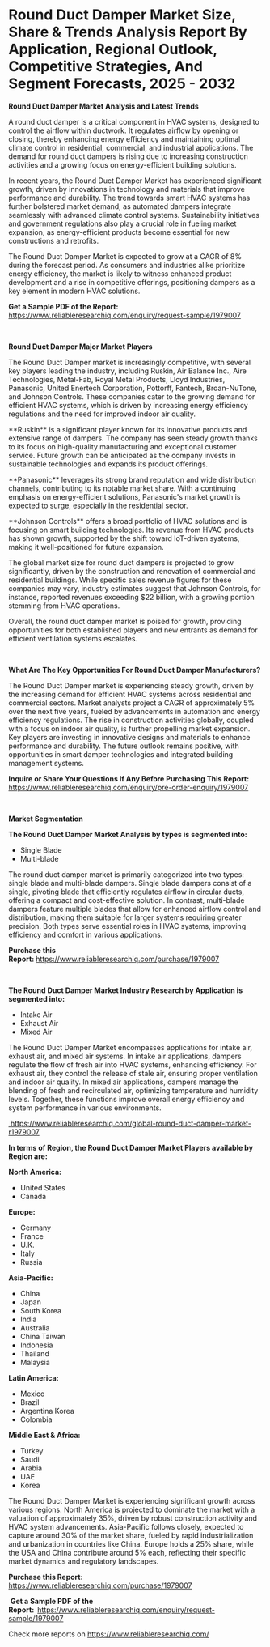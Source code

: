 <p><h1>Round Duct Damper Market Size, Share & Trends Analysis Report By Application, Regional Outlook, Competitive Strategies, And Segment Forecasts, 2025 - 2032</h1></p><p><strong>Round Duct Damper Market Analysis and Latest Trends</strong></p>
<p><p>A round duct damper is a critical component in HVAC systems, designed to control the airflow within ductwork. It regulates airflow by opening or closing, thereby enhancing energy efficiency and maintaining optimal climate control in residential, commercial, and industrial applications. The demand for round duct dampers is rising due to increasing construction activities and a growing focus on energy-efficient building solutions.</p><p>In recent years, the Round Duct Damper Market has experienced significant growth, driven by innovations in technology and materials that improve performance and durability. The trend towards smart HVAC systems has further bolstered market demand, as automated dampers integrate seamlessly with advanced climate control systems. Sustainability initiatives and government regulations also play a crucial role in fueling market expansion, as energy-efficient products become essential for new constructions and retrofits.</p><p>The Round Duct Damper Market is expected to grow at a CAGR of 8% during the forecast period. As consumers and industries alike prioritize energy efficiency, the market is likely to witness enhanced product development and a rise in competitive offerings, positioning dampers as a key element in modern HVAC solutions.</p></p>
<p><strong>Get a Sample PDF of the Report:&nbsp;</strong> <a href="https://www.reliableresearchiq.com/enquiry/request-sample/1979007?utm_campaign=2271&utm_medium=2&utm_source=Github&utm_content=ia&utm_term=28032025&utm_id=round-duct-damper">https://www.reliableresearchiq.com/enquiry/request-sample/1979007</a></p>
<p>&nbsp;</p>
<p><strong>Round Duct Damper Major Market Players</strong></p>
<p><p>The Round Duct Damper market is increasingly competitive, with several key players leading the industry, including Ruskin, Air Balance Inc., Aire Technologies, Metal-Fab, Royal Metal Products, Lloyd Industries, Panasonic, United Enertech Corporation, Pottorff, Fantech, Broan-NuTone, and Johnson Controls. These companies cater to the growing demand for efficient HVAC systems, which is driven by increasing energy efficiency regulations and the need for improved indoor air quality.</p><p>**Ruskin** is a significant player known for its innovative products and extensive range of dampers. The company has seen steady growth thanks to its focus on high-quality manufacturing and exceptional customer service. Future growth can be anticipated as the company invests in sustainable technologies and expands its product offerings.</p><p>**Panasonic** leverages its strong brand reputation and wide distribution channels, contributing to its notable market share. With a continuing emphasis on energy-efficient solutions, Panasonic's market growth is expected to surge, especially in the residential sector.</p><p>**Johnson Controls** offers a broad portfolio of HVAC solutions and is focusing on smart building technologies. Its revenue from HVAC products has shown growth, supported by the shift toward IoT-driven systems, making it well-positioned for future expansion.</p><p>The global market size for round duct dampers is projected to grow significantly, driven by the construction and renovation of commercial and residential buildings. While specific sales revenue figures for these companies may vary, industry estimates suggest that Johnson Controls, for instance, reported revenues exceeding $22 billion, with a growing portion stemming from HVAC operations.</p><p>Overall, the round duct damper market is poised for growth, providing opportunities for both established players and new entrants as demand for efficient ventilation systems escalates.</p></p>
<p>&nbsp;</p>
<p><strong>What Are The Key Opportunities For Round Duct Damper Manufacturers?</strong></p>
<p><p>The Round Duct Damper market is experiencing steady growth, driven by the increasing demand for efficient HVAC systems across residential and commercial sectors. Market analysts project a CAGR of approximately 5% over the next five years, fueled by advancements in automation and energy efficiency regulations. The rise in construction activities globally, coupled with a focus on indoor air quality, is further propelling market expansion. Key players are investing in innovative designs and materials to enhance performance and durability. The future outlook remains positive, with opportunities in smart damper technologies and integrated building management systems.</p></p>
<p><strong>Inquire or Share Your Questions If Any Before Purchasing This Report:</strong> <a href="https://www.reliableresearchiq.com/enquiry/pre-order-enquiry/1979007?utm_campaign=2271&utm_medium=2&utm_source=Github&utm_content=ia&utm_term=28032025&utm_id=round-duct-damper">https://www.reliableresearchiq.com/enquiry/pre-order-enquiry/1979007</a></p>
<p>&nbsp;</p>
<p><strong>Market Segmentation</strong></p>
<p><strong>The Round Duct Damper Market Analysis by types is segmented into:</strong></p>
<p><ul><li>Single Blade</li><li>Multi-blade</li></ul></p>
<p><p>The round duct damper market is primarily categorized into two types: single blade and multi-blade dampers. Single blade dampers consist of a single, pivoting blade that efficiently regulates airflow in circular ducts, offering a compact and cost-effective solution. In contrast, multi-blade dampers feature multiple blades that allow for enhanced airflow control and distribution, making them suitable for larger systems requiring greater precision. Both types serve essential roles in HVAC systems, improving efficiency and comfort in various applications.</p></p>
<p><strong>Purchase this Report:&nbsp;</strong><a href="https://www.reliableresearchiq.com/purchase/1979007?utm_campaign=2271&utm_medium=2&utm_source=Github&utm_content=ia&utm_term=28032025&utm_id=round-duct-damper">https://www.reliableresearchiq.com/purchase/1979007</a></p>
<p>&nbsp;</p>
<p><strong>The Round Duct Damper Market Industry Research by Application is segmented into:</strong></p>
<p><ul><li>Intake Air</li><li>Exhaust Air</li><li>Mixed Air</li></ul></p>
<p><p>The Round Duct Damper Market encompasses applications for intake air, exhaust air, and mixed air systems. In intake air applications, dampers regulate the flow of fresh air into HVAC systems, enhancing efficiency. For exhaust air, they control the release of stale air, ensuring proper ventilation and indoor air quality. In mixed air applications, dampers manage the blending of fresh and recirculated air, optimizing temperature and humidity levels. Together, these functions improve overall energy efficiency and system performance in various environments.</p></p>
<p><a href="https://www.reliableresearchiq.com/global-round-duct-damper-market-r1979007?utm_campaign=2271&utm_medium=2&utm_source=Github&utm_content=ia&utm_term=28032025&utm_id=round-duct-damper">&nbsp;https://www.reliableresearchiq.com/global-round-duct-damper-market-r1979007</a></p>
<p><strong>In terms of Region, the Round Duct Damper Market Players available by Region are:</strong></p>
<p>
    <p> <strong> North America: </strong>
        <ul>
            <li>United States</li>
            <li>Canada</li>
        </ul>
        </p> 
    <p> <strong> Europe: </strong>
        <ul>
            <li>Germany</li>
            <li>France</li>
            <li>U.K.</li>
            <li>Italy</li>
            <li>Russia</li>
        </ul>
        </p> 
    <p> <strong> Asia-Pacific: </strong>
        <ul>
            <li>China</li>
            <li>Japan</li>
            <li>South Korea</li>
            <li>India</li>
            <li>Australia</li>
            <li>China Taiwan</li>
            <li>Indonesia</li>
            <li>Thailand</li>
            <li>Malaysia</li>
        </ul>
        </p> 
    <p> <strong> Latin America: </strong>
        <ul>
            <li>Mexico</li>
            <li>Brazil</li>
            <li>Argentina Korea</li>
            <li>Colombia</li>
        </ul>
        </p> 
    <p> <strong> Middle East & Africa: </strong>
        <ul>
            <li>Turkey</li>
            <li>Saudi</li>
            <li>Arabia</li>
            <li>UAE</li>
            <li>Korea</li>
        </ul>
    </p>
    </p>
<p><p>The Round Duct Damper Market is experiencing significant growth across various regions. North America is projected to dominate the market with a valuation of approximately 35%, driven by robust construction activity and HVAC system advancements. Asia-Pacific follows closely, expected to capture around 30% of the market share, fueled by rapid industrialization and urbanization in countries like China. Europe holds a 25% share, while the USA and China contribute around 5% each, reflecting their specific market dynamics and regulatory landscapes.</p></p>
<p><strong>Purchase this Report: </strong><a href="https://www.reliableresearchiq.com/purchase/1979007?utm_campaign=2271&utm_medium=2&utm_source=Github&utm_content=ia&utm_term=28032025&utm_id=round-duct-damper">https://www.reliableresearchiq.com/purchase/1979007</a></p>
<p>&nbsp;<strong>Get a Sample PDF of the Report:&nbsp;&nbsp;</strong><a href="https://www.reliableresearchiq.com/enquiry/request-sample/1979007?utm_campaign=2271&utm_medium=2&utm_source=Github&utm_content=ia&utm_term=28032025&utm_id=round-duct-damper">https://www.reliableresearchiq.com/enquiry/request-sample/1979007</a></p>
<p><strong></strong></p>
<p>Check more reports on <a href="https://www.reliableresearchiq.com/?utm_campaign=2271&utm_medium=2&utm_source=Github&utm_content=ia&utm_term=28032025&utm_id=round-duct-damper">https://www.reliableresearchiq.com/</a></p>
